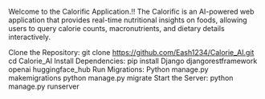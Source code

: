 Welcome to the Calorific Application.!! The Calorific is an AI-powered web application that provides 
real-time nutritional insights on foods, allowing users to query calorie counts, macronutrients, and 
dietary details interactively. 

Clone the Repository: git clone https://github.com/Eash1234/Calorie_AI.git 
cd Calorie_AI 
Install Dependencies: pip install Django djangorestframework openai huggingface_hub 
Run Migrations: 
Python manage.py makemigrations 
python manage.py migrate 
Start the Server: python manage.py runserver
